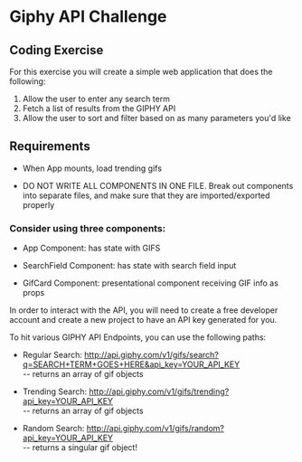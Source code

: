 # Giphy API Challenge

## Coding Exercise <br>
For this exercise you will create a simple web application that does the following:<br>

1. Allow the user to enter any search term<br>
2. Fetch a list of results from the GIPHY API<br>
3. Allow the user to sort and filter based on as many parameters you'd like<br>

## Requirements <br>
- When App mounts, load trending gifs<br>

- DO NOT WRITE ALL COMPONENTS IN ONE FILE. Break out components into separate files, and make sure that they are imported/exported properly <br>

### Consider using three components: <br>

  - App Component: has state with GIFS<br>

  - SearchField Component: has state with search field input<br>

  - GifCard Component: presentational component receiving GIF info as props<br>

In order to interact with the API, you will need to create a free developer account and create a new project to have an API key generated for you.<br>

To hit various GIPHY API Endpoints, you can use the following paths:<br>

- Regular Search: http://api.giphy.com/v1/gifs/search?q=SEARCH+TERM+GOES+HERE&api_key=YOUR_API_KEY<br>
-- returns an array of gif objects<br>

- Trending Search: http://api.giphy.com/v1/gifs/trending?api_key=YOUR_API_KEY<br>
-- returns an array of gif objects

- Random Search: http://api.giphy.com/v1/gifs/random?api_key=YOUR_API_KEY<br>
-- returns a singular gif object!<br>
